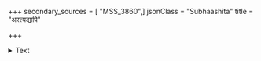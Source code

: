 +++
secondary_sources = [ "MSS_3860",]
jsonClass = "Subhaashita"
title = "अस्त्यद्यापि"

+++

<details><summary>Text</summary>

अस्त्यद्यापि चतुःसमुद्रपरिखापर्यन्तमुर्वीतलं वर्तन्तेऽपि च तत्र तत्र रसिका गोष्ठीषु सक्ता नृपाः।  
एकस्तत्र निरादरो भवति चेदन्यो भवेत् सादरो वाग्देवी वदनाम्बुजे वसति चेत् को नाम दीनो जनः॥
</details>
